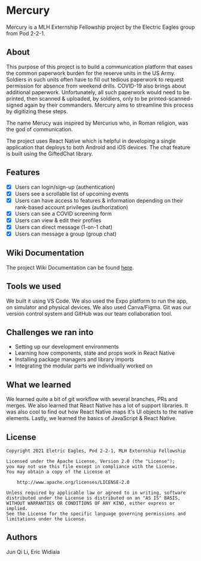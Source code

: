 # Mercury
Mercury is a MLH Externship Fellowship project by the Electric Eagles group from Pod 2-2-1.

## About

This purpose of this project is to build a communication platform that eases the common paperwork burden for the reserve units in the US Army. Soldiers in such units often have to fill out tedious paperwork to request permission for absence from weekend drills. COVID-19 also brings about additional paperwork. Unfortunately, all such paperwork would need to be printed, then scanned & uploaded, by soldiers, only to be printed-scanned-signed again by their commanders. Mercury aims to streamline this process by digitizing these steps.

The name Merucy was inspired by Mercurius who, in Roman religion, was the god of communication.

The project uses React Native which is helpful in developing a single application that deploys to both Android and iOS devices. The chat feature is built using the GiftedChat library.

## Features

- [x] Users can login/sign-up (authentication)
- [x] Users see a scrollable list of upcoming events
- [x] Users can have access to features & information depending on their rank-based account privileges (authorization)
- [x] Users can see a COVID screening form
- [x] Users can view & edit their profiles
- [x] Users can direct message (1-on-1 chat)
- [x] Users can message a group (group chat)

## Wiki Documentation

The project Wiki Documentation can be found [here](https://github.com/junqili259/Mercury/wiki).


## Tools we used

We built it using VS Code. We also used the Expo platform to run the app, on simulator and physical devices. We also used Canva/Figma. Git was our version control system and GitHub was our team collaboration tool.


## Challenges we ran into
 <ul>
 <li>Setting up our development environments</li>
 <li>Learning how components, state and props work in React Native</li>
 <li>Installing package managers and library imports</li>
 <li>Integrating the modular parts we individually worked on</li>
 </ul>
 
## What we learned

We learned quite a bit of git workflow with several branches, PRs and merges. We also learned that React Native has a lot of support libraries. It was also cool to find out how React Native maps it's UI objects to the native elements. Lastly, we learned the basics of JavaScript & React Native.


## License 

    Copyright 2021 Eletric Eagles, Pod 2-2-1, MLH Externship Fellowship

    Licensed under the Apache License, Version 2.0 (the "License");
    you may not use this file except in compliance with the License.
    You may obtain a copy of the License at

        http://www.apache.org/licenses/LICENSE-2.0

    Unless required by applicable law or agreed to in writing, software
    distributed under the License is distributed on an "AS IS" BASIS,
    WITHOUT WARRANTIES OR CONDITIONS OF ANY KIND, either express or implied.
    See the License for the specific language governing permissions and
    limitations under the License.


## Authors

Jun Qi Li, Eric Widiaia
